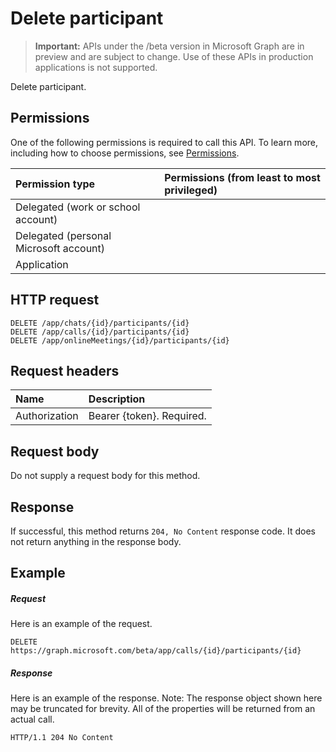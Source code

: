 # Delete participant

> **Important:** APIs under the /beta version in Microsoft Graph are in preview and are subject to change. Use of these APIs in production applications is not supported.

Delete participant.
## Permissions
One of the following permissions is required to call this API. To learn more, including how to choose permissions, see [Permissions](../../../concepts/permissions_reference.md).

|Permission type                        | Permissions (from least to most privileged) |
|:--------------------------------------|:--------------------------------------------|
|Delegated (work or school account)     |                                             |
|Delegated (personal Microsoft account) |                                             |
|Application                            |                                             |

## HTTP request
<!-- { "blockType": "ignored" } -->
```http
DELETE /app/chats/{id}/participants/{id}
DELETE /app/calls/{id}/participants/{id}
DELETE /app/onlineMeetings/{id}/participants/{id}

```

## Request headers
| Name          | Description               |
|:--------------|:--------------------------|
| Authorization | Bearer {token}. Required. |

## Request body
Do not supply a request body for this method.


## Response
If successful, this method returns `204, No Content` response code. It does not return anything in the response body.

## Example
##### Request
Here is an example of the request.
<!-- {
  "blockType": "request",
  "name": "delete_participant"
}-->
```http
DELETE https://graph.microsoft.com/beta/app/calls/{id}/participants/{id}
```

##### Response
Here is an example of the response. Note: The response object shown here may be truncated for brevity. All of the properties will be returned from an actual call.
<!-- {
  "blockType": "response",
  "truncated": true
} -->
```http
HTTP/1.1 204 No Content
```

<!-- uuid: 8fcb5dbc-d5aa-4681-8e31-b001d5168d79
2015-10-25 14:57:30 UTC -->
<!-- {
  "type": "#page.annotation",
  "description": "Delete participant",
  "keywords": "",
  "section": "documentation",
  "tocPath": ""
}-->